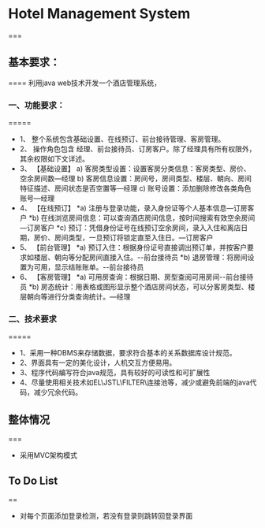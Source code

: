 # Hotel Management System
===

## 基本要求：
====
利用java web技术开发一个酒店管理系统，
### 一、功能要求：
=====
 - 1、 整个系统包含基础设置、在线预订、前台接待管理、客房管理。
 - 2、 操作角色包含 经理、前台接待员、订房客户。除了经理具有所有权限外，其余权限如下文详述。
 - 3、 【基础设置】
	a) 客房类型设置：设置客房分类信息：客房类型、房价、空余房间数—经理
	b) 客房信息设置：房间号，房间类型、楼层、朝向、房间特征描述、房间状态是否空置等—经理
	c) 账号设置：添加删除修改各类角色账号—经理
 - 4、 【在线预订】
	*a) 注册与登录功能，录入身份证等个人基本信息—订房客户
	*b) 在线浏览房间信息：可以查询酒店房间信息，按时间搜索有效空余房间—订房客户
	*c) 预订：凭借身份证号在线预订空余房间，录入入住和离店日期，房价、房间类型，一旦预订将锁定直至入住日。—订房客户
 - 5、 【前台管理】
	*a) 预订入住：根据身份证号直接调出预订单，并按客户要求如楼层、朝向等分配房间直接入住。--前台接待员
	*b) 退房管理：将房间设置为可用，显示结账账单。--前台接待员
 - 6、 【客房管理】
	*a) 可用房查询：根据日期、房型查阅可用房间--前台接待员
	*b) 房态统计：用表格或图形显示整个酒店房间状态，可以分客房类型、楼层朝向等进行分类查询统计。—经理
### 二、技术要求
=====
 - 1、采用一种DBMS来存储数据，要求符合基本的关系数据库设计规范。
 - 2、界面具有一定的美化设计，人机交互方便易用。
 - 3、程序代码编写符合java规范，具有较好的可读性和可扩展性
 - 4、尽量使用相关技术如EL\JSTL\FILTER\连接池等，减少或避免前端的java代码，减少冗余代码。




## 整体情况
===
 - 采用MVC架构模式


## To Do List
==
 - 对每个页面添加登录检测，若没有登录则跳转回登录界面
